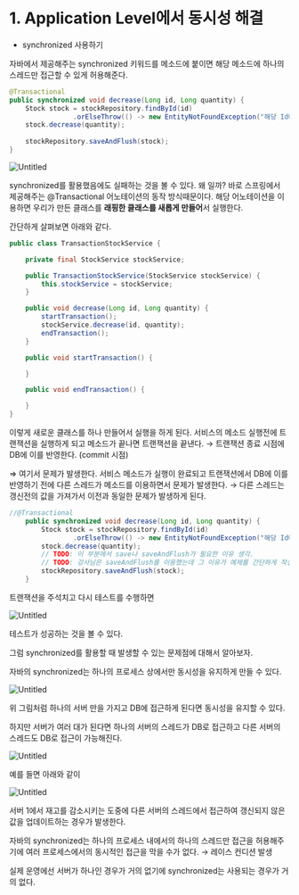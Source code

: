 # 1. Application Level에서 동시성 해결

- synchronized 사용하기

자바에서 제공해주는 synchronized 키워드를 메소드에 붙이면 해당 메소드에 하나의 스레드만 접근할 수 있게 허용해준다.

```java
@Transactional
public synchronized void decrease(Long id, Long quantity) {
	Stock stock = stockRepository.findById(id)
                .orElseThrow(() -> new EntityNotFoundException("해당 Id에 대한 재고가 존재하지 않습니다."));
	stock.decrease(quantity);
                
	stockRepository.saveAndFlush(stock);
}
```

![Untitled](https://s3.us-west-2.amazonaws.com/secure.notion-static.com/1f9c2193-29df-40d8-bf4b-ded745c8d0fb/Untitled.png?X-Amz-Algorithm=AWS4-HMAC-SHA256&X-Amz-Content-Sha256=UNSIGNED-PAYLOAD&X-Amz-Credential=AKIAT73L2G45EIPT3X45%2F20230106%2Fus-west-2%2Fs3%2Faws4_request&X-Amz-Date=20230106T042938Z&X-Amz-Expires=86400&X-Amz-Signature=339978babd4bf68a1effb6d5b1003864eb631d99e694efd299dd332d762d3e9d&X-Amz-SignedHeaders=host&response-content-disposition=filename%3D%22Untitled.png%22&x-id=GetObject)

synchronized를 활용했음에도 실패하는 것을 볼 수 있다. 왜 일까? 바로 스프링에서 제공해주는 @Transactional 어노테이션의 동작 방식때문이다. 해당 어노테이션을 이용하면 우리가 만든 클래스를 **래핑한 클래스를 새롭게 만들어**서 실행한다.

간단하게 살펴보면 아래와 같다.

```java
public class TransactionStockService {

    private final StockService stockService;

    public TransactionStockService(StockService stockService) {
        this.stockService = stockService;
    }

    public void decrease(Long id, Long quantity) {
        startTransaction();
        stockService.decrease(id, quantity);
        endTransaction();
    }

    public void startTransaction() {

    }

    public void endTransaction() {

    }
}
```

이렇게 새로운 클래스를 하나 만들어서 실행을 하게 된다. 서비스의 메소드 실행전에 트랜잭션을 실행하게 되고 메소드가 끝나면 트랜잭션을 끝낸다. → 트랜잭션 종료 시점에 DB에 이를 반영한다. (commit 시점)

⇒ 여기서 문제가 발생한다. 서비스 메소드가 실행이 완료되고 트랜잭션에서 DB에 이를 반영하기 전에 다른 스레드가 메소드를 이용하면서 문제가 발생한다. → 다른 스레드는 갱신전의 값을 가져가서 이전과 동일한 문제가 발생하게 된다.

```java
//@Transactional
    public synchronized void decrease(Long id, Long quantity) {
        Stock stock = stockRepository.findById(id)
                .orElseThrow(() -> new EntityNotFoundException("해당 Id에 대한 재고가 존재하지 않습니다."));
        stock.decrease(quantity);
        // TODO: 이 부분에서 save나 saveAndFlush가 필요한 이유 생각.
        // TODO: 강사님은 saveAndFlush를 이용했는데 그 이유가 예제를 간단하게 작성하기 위해서 사용 -> SynchronizedFacade를 만드러 래핑하면 save 사용하는 편이 낫다고 하심.
        stockRepository.saveAndFlush(stock);
    }
```

트랜잭션을 주석치고 다시 테스트를 수행하면

![Untitled](https://s3.us-west-2.amazonaws.com/secure.notion-static.com/8179586a-5598-4260-a9d6-c5352fe1452c/Untitled.png?X-Amz-Algorithm=AWS4-HMAC-SHA256&X-Amz-Content-Sha256=UNSIGNED-PAYLOAD&X-Amz-Credential=AKIAT73L2G45EIPT3X45%2F20230106%2Fus-west-2%2Fs3%2Faws4_request&X-Amz-Date=20230106T043012Z&X-Amz-Expires=86400&X-Amz-Signature=d09684a73966e0e5a79e0160465b4bf762f77353a7922f8ac9c02d9bb886b7ca&X-Amz-SignedHeaders=host&response-content-disposition=filename%3D%22Untitled.png%22&x-id=GetObject)

테스트가 성공하는 것을 볼 수 있다.

그럼 synchronized를 활용할 때 발생할 수 있는 문제점에 대해서 알아보자.

자바의 synchronized는 하나의 프로세스 상에서만 동시성을 유지하게 만들 수 있다.

![Untitled](https://s3.us-west-2.amazonaws.com/secure.notion-static.com/c6028a3b-7fbd-4ac4-8a43-0ced171d99ae/Untitled.png?X-Amz-Algorithm=AWS4-HMAC-SHA256&X-Amz-Content-Sha256=UNSIGNED-PAYLOAD&X-Amz-Credential=AKIAT73L2G45EIPT3X45%2F20230106%2Fus-west-2%2Fs3%2Faws4_request&X-Amz-Date=20230106T043024Z&X-Amz-Expires=86400&X-Amz-Signature=6318b436fb92f092308ecc63df4663bb757afebdc7aa080d7d02e4633c3cdb7d&X-Amz-SignedHeaders=host&response-content-disposition=filename%3D%22Untitled.png%22&x-id=GetObject)

위 그림처럼 하나의 서버 만을 가지고 DB에 접근하게 된다면 동시성을 유지할 수 있다.

하지만 서버가 여러 대가 된다면 하나의 서버의 스레드가 DB로 접근하고 다른 서버의 스레드도 DB로 접근이 가능해진다.

![Untitled](https://s3.us-west-2.amazonaws.com/secure.notion-static.com/a6b47627-a314-410b-94f9-7551febe7ce5/Untitled.png?X-Amz-Algorithm=AWS4-HMAC-SHA256&X-Amz-Content-Sha256=UNSIGNED-PAYLOAD&X-Amz-Credential=AKIAT73L2G45EIPT3X45%2F20230106%2Fus-west-2%2Fs3%2Faws4_request&X-Amz-Date=20230106T043038Z&X-Amz-Expires=86400&X-Amz-Signature=c70d758e7eddf49ecadc43e6605efe9e4a8d5f138bf2f33802084b7f812b2ef7&X-Amz-SignedHeaders=host&response-content-disposition=filename%3D%22Untitled.png%22&x-id=GetObject)

예를 들면 아래와 같이

![Untitled](https://s3.us-west-2.amazonaws.com/secure.notion-static.com/52e83b05-ce0b-4007-ad98-34db7fa7a042/Untitled.png?X-Amz-Algorithm=AWS4-HMAC-SHA256&X-Amz-Content-Sha256=UNSIGNED-PAYLOAD&X-Amz-Credential=AKIAT73L2G45EIPT3X45%2F20230106%2Fus-west-2%2Fs3%2Faws4_request&X-Amz-Date=20230106T043056Z&X-Amz-Expires=86400&X-Amz-Signature=91d02a34176b9d4d10adcddab0e77edde966417850e1e4acdfc3051043c7886a&X-Amz-SignedHeaders=host&response-content-disposition=filename%3D%22Untitled.png%22&x-id=GetObject)

서버 1에서 재고를 감소시키는 도중에 다른 서버의 스레드에서 접근하여 갱신되지 않은 값을 업데이트하는 경우가 발생한다.

자바의 synchronized는 하나의 프로세스 내에서의 하나의 스레드만 접근을 허용해주기에 여러 프로세스에서의 동시적인 접근을 막을 수가 없다. → 레이스 컨디션 발생 

실제 운영에선 서버가 하나인 경우가 거의 없기에 synchronized는 사용되는 경우가 거의 없다.
